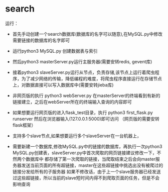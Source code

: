 # search
运行：
- 首先手动创建一个search数据库(数据库的名字可以随意),在MySQL.py中修改需要链接的数据库的名字即可
- 运行python3 MySQL.py 创建数据表与索引
    
- 然后python3 masterServer.py运行主服务器(需要安转redis, gevent库)
    
- 接着python3 slaveServer.py运行从节点，负责存储,该节点上运行着爬虫程序，为了减少网络的传输，降低编程的难度，将爬虫程序直接运行在存储节点上，对数据直接可以写入数据库中(需要安转jieba库)

- 非网页版的执行 python3 webServer.py 在masterServer的终端看到有新的链接建立，之后在webServer所在的终端输入查询的内容即可
- 如果想要运行网页版的进入flask_test目录，执行 python3 first_flask.py runserver 然后在浏览器输入(127.0.0.1:5000)即可访问
    （网页版的需要安转flask框架）
    
- 支持多个slave节点,如果想要运行多个slaveServer在一台机器上，
- 需要新建一个数据库,修改MySQL.py中的链接的数据库，再执行一次python3 MySQL.py创建表，slaveServer.py中首次爬取的网页链接建议修改一下，不然两个数据库中
    都存储了第一次爬取的链接，当爬取结束之后会向master服务器发送当前页面的所有超链接，master在这些超链接中挑选出没有被爬过的链接分发给所有的子服务器
    如果不修改话，由于上一个slave服务器已经发送过这些超链接，所以当前的slave短时间内得不到爬取页面的任务，但是不会影响查询
